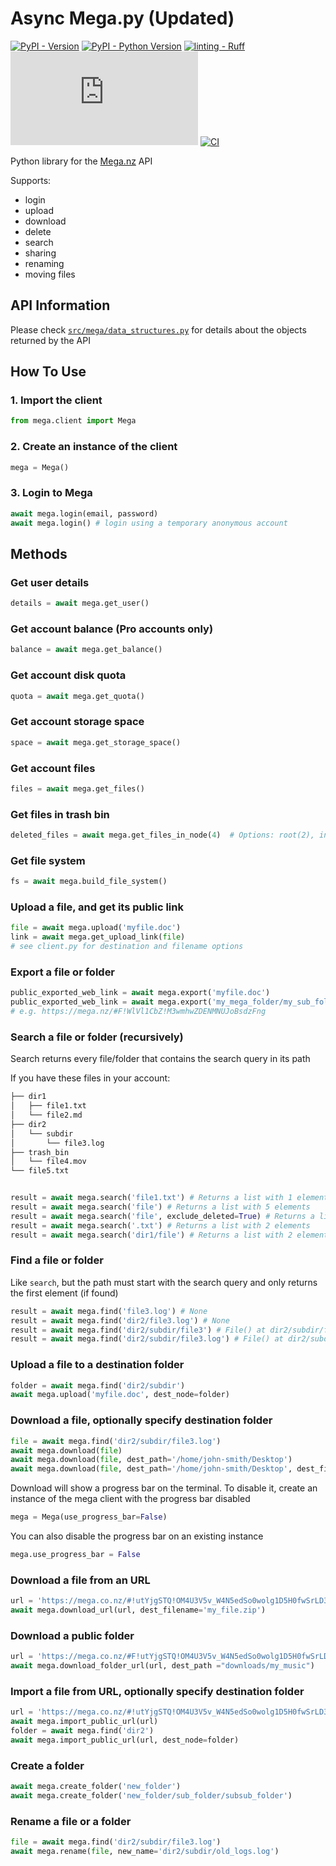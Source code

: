 # Async Mega.py (Updated)

[![PyPI - Version](https://img.shields.io/pypi/v/async-mega-py)](https://pypi.org/project/async-mega-py/)
[![PyPI - Python Version](https://img.shields.io/pypi/pyversions/async-mega-py)](https://pypi.org/project/async-mega-py/)
[![linting - Ruff](https://img.shields.io/endpoint?url=https://raw.githubusercontent.com/astral-sh/ruff/main/assets/badge/v2.json)](https://github.com/NTFSvolume/mega.py/actions/workflows/ruff.yml)
[![GitHub License](https://img.shields.io/github/license/NTFSvolume/mega.py)](https://github.com/NTFSvolume/mega.py/blob/master/LICENSE)
[![CI](https://github.com/NTFSvolume/mega.py/actions/workflows/ci.yml/badge.svg)](https://github.com/NTFSvolume/mega.py/actions/workflows/ci.yml)

Python library for the [Mega.nz](https://mega.nz/) API

Supports:

- login
- upload
- download
- delete
- search
- sharing
- renaming
- moving files

## API Information

Please check [`src/mega/data_structures.py`](src/mega/data_structures.py) for details about the objects returned by the API

## How To Use

### 1. Import the client

```python
from mega.client import Mega
```

### 2. Create an instance of the client

```python
mega = Mega()
```

### 3. Login to Mega

```python
await mega.login(email, password)
await mega.login() # login using a temporary anonymous account
```

## Methods

### Get user details

```python
details = await mega.get_user()
```

### Get account balance (Pro accounts only)

```python
balance = await mega.get_balance()
```

### Get account disk quota

```python
quota = await mega.get_quota()
```

### Get account storage space

```python
space = await mega.get_storage_space()
```

### Get account files

```python
files = await mega.get_files()
```

### Get files in trash bin

```python
deleted_files = await mega.get_files_in_node(4)  # Options: root(2), inbox(3), trashbin (4)
```

### Get file system

```python
fs = await mega.build_file_system()
```

### Upload a file, and get its public link

```python
file = await mega.upload('myfile.doc')
link = await mega.get_upload_link(file)
# see client.py for destination and filename options
```

### Export a file or folder

```python
public_exported_web_link = await mega.export('myfile.doc')
public_exported_web_link = await mega.export('my_mega_folder/my_sub_folder_to_share')
# e.g. https://mega.nz/#F!WlVl1CbZ!M3wmhwZDENMNUJoBsdzFng
```

### Search a file or folder (recursively)

Search returns every file/folder that contains the  search query in its path

If you have these files in your account:

```bash
├── dir1
│   ├── file1.txt
│   └── file2.md
├── dir2
│   └── subdir
│       └── file3.log
├── trash_bin
│   └── file4.mov
└── file5.txt
```

```python

result = await mega.search('file1.txt') # Returns a list with 1 element, dir1/file1.txt
result = await mega.search('file') # Returns a list with 5 elements
result = await mega.search('file', exclude_deleted=True) # Returns a list with 4 elements
result = await mega.search('.txt') # Returns a list with 2 elements
result = await mega.search('dir1/file') # Returns a list with 2 elements
```

### Find a file or folder

Like `search`, but the path must start with the search query and only returns the first element (if found)

```python
result = await mega.find('file3.log') # None
result = await mega.find('dir2/file3.log') # None
result = await mega.find('dir2/subdir/file3') # File() at dir2/subdir/file3.log'
result = await mega.find('dir2/subdir/file3.log') # File() at dir2/subdir/file3.log'
```

### Upload a file to a destination folder

```python
folder = await mega.find('dir2/subdir')
await mega.upload('myfile.doc', dest_node=folder)
```

### Download a file, optionally specify destination folder

```python
file = await mega.find('dir2/subdir/file3.log')
await mega.download(file)
await mega.download(file, dest_path='/home/john-smith/Desktop')
await mega.download(file, dest_path='/home/john-smith/Desktop', dest_filename='my_logs.log')
```

Download will show a progress bar on the terminal. To disable it, create an instance of the mega client with the progress bar disabled

```python
mega = Mega(use_progress_bar=False)
```

You can also disable the progress bar on an existing instance

```python
mega.use_progress_bar = False
```

### Download a file from an URL

```python
url = 'https://mega.co.nz/#!utYjgSTQ!OM4U3V5v_W4N5edSo0wolg1D5H0fwSrLD3oLnLuS9pc'
await mega.download_url(url, dest_filename='my_file.zip')
```

### Download a public folder

```python
url = 'https://mega.co.nz/#F!utYjgSTQ!OM4U3V5v_W4N5edSo0wolg1D5H0fwSrLD3oLnLuS9pc'
await mega.download_folder_url(url, dest_path ="downloads/my_music")
```

### Import a file from URL, optionally specify destination folder

```python
url = 'https://mega.co.nz/#!utYjgSTQ!OM4U3V5v_W4N5edSo0wolg1D5H0fwSrLD3oLnLuS9pc'
await mega.import_public_url(url)
folder = await mega.find('dir2')
await mega.import_public_url(url, dest_node=folder)
```

### Create a folder

```python
await mega.create_folder('new_folder')
await mega.create_folder('new_folder/sub_folder/subsub_folder')
```

### Rename a file or a folder

```python
file = await mega.find('dir2/subdir/file3.log')
await mega.rename(file, new_name='dir2/subdir/old_logs.log')
```
